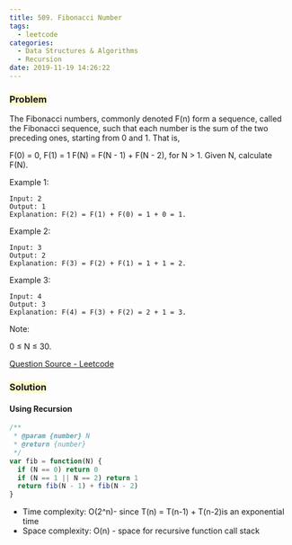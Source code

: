 ```yaml
---
title: 509. Fibonacci Number
tags:
  - leetcode
categories:
  - Data Structures & Algorithms
  - Recursion
date: 2019-11-19 14:26:22
---
```



### <span style="background-color: #FFFBCC"> Problem

The Fibonacci numbers, commonly denoted F(n) form a sequence, called the Fibonacci sequence, such that each number is the sum of the two preceding ones, starting from 0 and 1. That is,

F(0) = 0, F(1) = 1
F(N) = F(N - 1) + F(N - 2), for N > 1.
Given N, calculate F(N).

<!-- more -->

Example 1:

```
Input: 2
Output: 1
Explanation: F(2) = F(1) + F(0) = 1 + 0 = 1.
```

Example 2:

```
Input: 3
Output: 2
Explanation: F(3) = F(2) + F(1) = 1 + 1 = 2.
```

Example 3:

```
Input: 4
Output: 3
Explanation: F(4) = F(3) + F(2) = 2 + 1 = 3.
```

Note:

0 ≤ N ≤ 30.

[Question Source - Leetcode](https://leetcode.com/problems/fibonacci-number/)

### <span style="background-color: #FFFBCC"> Solution

#### Using Recursion

```javascript
/**
 * @param {number} N
 * @return {number}
 */
var fib = function(N) {
  if (N == 0) return 0
  if (N == 1 || N == 2) return 1
  return fib(N - 1) + fib(N - 2)
}
```

- Time complexity: O(2^n)- since T(n) = T(n-1) + T(n-2)is an exponential time
- Space complexity: O(n) - space for recursive function call stack
